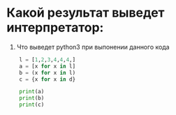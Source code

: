 
Какой результат выведет интерпретатор:
=========================================

1. Что выведет python3 при выпонении данного кода

```python
    l = [1,2,3,4,4,4,]
    a = [x for x in l]
    b = (x for x in l)
    c = {x for x in d}

    print(a)
    print(b)
    print(c)
```
